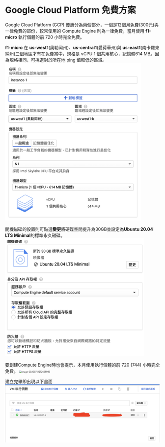 # Google Cloud Platform 免費方案

Google Cloud Platform (GCP) 優惠分為兩個部分，一個是12個月免費(300元)與一律免費的部份，較常使用的 Compute Engine 則為一律免費，當月使用 **f1-micro** 執行個體的前 720 小時完全免費。

**f1-micro** 在 **us-west1**(奧勒岡州)、**us-central1**(愛荷華州)與 **us-east1**(南卡羅來納州)三個地區才有在免費當中，規格是 vCPU 1 個共用核心，記憶體614 MB。因為規格相同，可挑選對於所在地 ping 值較低的區域。
<img src="../captures/image-20200712205039858.png" alt="image-20200712205039858" style="zoom:50%;" />

開機磁碟的設置則可點選**變更**將硬碟空間提升為30GB並設定為**Ubuntu 20.04 LTS Minimal**的標準永久磁碟。
<img src="../captures/image-20200712213328376.png" alt="image-20200712213328376" style="zoom:50%;" />

要創建Compute Engine時也會提示，本月使用執行個體的前 720 (744) 小時完全免費。
<img src="/Users/goden/Dev/GitHub/learning/captures/image-20200712212555993.png" alt="image-20200712212555993" style="zoom:50%;" />

建立完畢即出現以下畫面
<img src="../captures/截圖 2020-07-12 下午10.33.03-4564718.png" alt="截圖 2020-07-12 下午10.33.03" style="zoom:50%;" />

